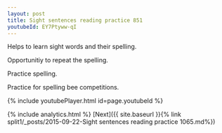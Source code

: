 ```yaml
---
layout: post
title: Sight sentences reading practice 851
youtubeId: EY7Ptyww-qI
---
```

 
 
Helps to learn sight words and their spelling.

Opportunitiy to repeat the spelling. 

Practice spelling. 
 
Practice for spelling bee competitions. 
 
{% include youtubePlayer.html id=page.youtubeId %}
 
 
{% include analytics.html %} 
[Next]({{ site.baseurl }}{% link  split1/_posts/2015-09-22-Sight sentences reading practice 1065.md%})
 
